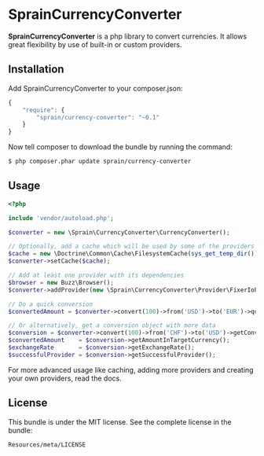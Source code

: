 # SprainCurrencyConverter

**SprainCurrencyConverter** is a php library to convert currencies. It allows great flexibility by use of built-in or
custom providers.

## Installation

Add SprainCurrencyConverter to your composer.json:

```js
{
    "require": {
        "sprain/currency-converter": "~0.1"
    }
}
```

Now tell composer to download the bundle by running the command:

``` bash
$ php composer.phar update sprain/currency-converter
```

## Usage

```php
<?php

include 'vendor/autoload.php';

$converter = new \Sprain\CurrencyConverter\CurrencyConverter();

// Optionally, add a cache which will be used by some of the providers
$cache = new \Doctrine\Common\Cache\FilesystemCache(sys_get_temp_dir());
$converter->setCache($cache);

// Add at least one provider with its dependencies
$browser = new Buzz\Browser();
$converter->addProvider(new \Sprain\CurrencyConverter\Provider\FixerIoProvider($browser));

// Do a quick conversion
$convertedAmount = $converter->convert(100)->from('USD')->to('EUR')->quick();

// Or alternatively, get a conversion object with more data
$conversion = $converter->convert(100)->from('CHF')->to('USD')->getConversion();
$convertedAmount    = $conversion->getAmountInTargetCurrency();
$exchangeRate       = $conversion->getExchangeRate();
$successfulProvider = $conversion->getSuccessfulProvider();
```

For more advanced usage like caching, adding more providers and creating your own providers, read the docs.


## License
This bundle is under the MIT license. See the complete license in the bundle:

    Resources/meta/LICENSE